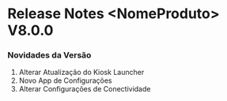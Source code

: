 # Release Notes \<NomeProduto> V8.0.0

### Novidades da Versão

1. Alterar Atualização do Kiosk Launcher
2. Novo App de Configurações
3. Alterar Configurações de Conectividade
